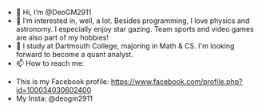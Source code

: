 - 👋 Hi, I’m @DeoGM2911
- 👀 I’m interested in, well, a lot. Besides programming, I love physics and astronomy. I especially enjoy star gazing. Team sports and video games are also part of my hobbies!
- 🌱 I study at Dartmouth College, majoring in Math & CS. I'm looking forward to become a quant analyst.
- 📫 How to reach me: 
+ This is my Facebook profile: https://www.facebook.com/profile.php?id=100034030602400
+ My Insta: @deogm2911

<!---
DeoGM2911/DeoGM2911 is a ✨ special ✨ repository because its `README.md` (this file) appears on your GitHub profile.
You can click the Preview link to take a look at your changes.
--->
